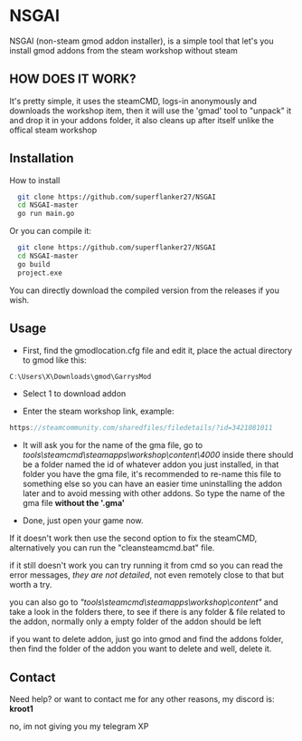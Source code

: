 
# NSGAI


NSGAI (non-steam gmod addon installer), is a simple tool that let's you install gmod addons from the steam workshop without steam




## HOW DOES IT WORK?

It's pretty simple, it uses the steamCMD, logs-in anonymously and downloads the workshop item, then it will use the 'gmad' tool to "unpack" it and drop it in your addons folder, it also cleans up after itself unlike the offical steam workshop

## Installation

How to install

```bash
  git clone https://github.com/superflanker27/NSGAI
  cd NSGAI-master
  go run main.go
```
Or you can compile it:
```bash
  git clone https://github.com/superflanker27/NSGAI
  cd NSGAI-master
  go build
  project.exe
```
You can directly download the compiled version from the releases if you wish.
    
## Usage

- First, find the gmodlocation.cfg file and edit it, place the actual directory to gmod like this:

```javascript
C:\Users\X\Downloads\gmod\GarrysMod
```
- Select 1 to download addon

- Enter the steam workshop link, example:
```javascript
https://steamcommunity.com/sharedfiles/filedetails/?id=3421081011
```

- It will ask you for the name of the gma file, go to *tools\steamcmd\steamapps\workshop\content\4000* inside there should be a folder named the id of whatever addon you just installed, in that folder you have the gma file, it's recommended to re-name this file to something else so you can have an easier time uninstalling the addon later and to avoid messing with other addons. So type the name of the gma file **without the '.gma'**

- Done, just open your game now.

If it doesn't work then use the second option to fix the steamCMD, alternatively you can run the "cleansteamcmd.bat" file.

if it still doesn't work you can try running it from cmd so you can read the error messages, *they are not detailed*, not even remotely close to that but worth a try.

you can also go to *"tools\steamcmd\steamapps\workshop\content"* and take a look in the folders there, to see if there is any folder & file related to the addon, normally only a empty folder of the addon should be left

if you want to delete addon, just go into gmod and find the addons folder, then find the folder of the addon you want to delete and well, delete it.

## Contact

Need help? or want to contact me for any other reasons, my discord is: **kroot1**

no, im not giving you my telegram XP


